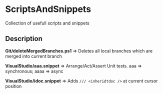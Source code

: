 # ScriptsAndSnippets
 Collection of usefull scripts and snippets


## Description

__Git/deleteMergedBranches.ps1__
=> Deletes all local branches which are merged into current branch

__VisualStudio/aaa.snippet__
=> Arrange/Act/Assert Unit tests. aaa => synchronous; aaaa => async

__VisualStudio/idoc.snippet__
=> Adds `/// <inheridtdoc />` at current cursor position
